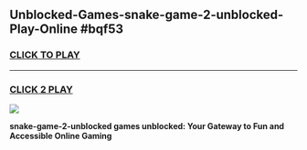 
## Unblocked-Games-snake-game-2-unblocked-Play-Online #bqf53
<h3>
<a href="https://news.freeplayer.one?title=snake-game-2-unblocked&ref=3">CLICK TO PLAY</a></h3>
<hr>

<h3>
<a href="https://news.freeplayer.one?title=snake-game-2-unblocked&ref=3">CLICK 2 PLAY</a>
  
</h3>

<a href="https://news.freeplayer.one?title=snake-game-2-unblocked&ref=3"><img src="https://clearcache.store/games.png"></a>


**snake-game-2-unblocked games unblocked: Your Gateway to Fun and Accessible Online Gaming**
